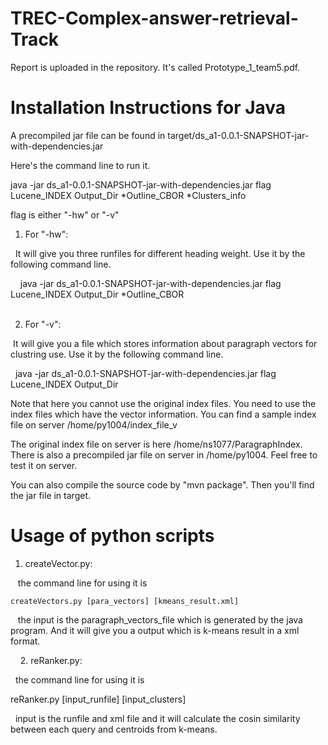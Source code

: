 # TREC-Complex-answer-retrieval-Track

Report is uploaded in the repository. It's called Prototype_1_team5.pdf.

# Installation Instructions for Java 

A precompiled jar file can be found in target/ds_a1-0.0.1-SNAPSHOT-jar-with-dependencies.jar

Here's the command line to run it. 

java -jar ds_a1-0.0.1-SNAPSHOT-jar-with-dependencies.jar flag Lucene_INDEX Output_Dir *Outline_CBOR *Clusters_info

flag is either "-hw" or "-v"

1. For "-hw":

   It will give you three runfiles for different heading weight. Use it by the following command line.
     
     java -jar ds_a1-0.0.1-SNAPSHOT-jar-with-dependencies.jar flag Lucene_INDEX Output_Dir *Outline_CBOR  
  
  
2. For "-v":

  It will give you a file which stores information about paragraph vectors for clustring use. Use it by the following command line.
  
   java -jar ds_a1-0.0.1-SNAPSHOT-jar-with-dependencies.jar flag Lucene_INDEX Output_Dir
   
  Note that here you cannot use the original index files. You need to use the index files which have the vector information. You can find a sample index file on server /home/py1004/index_file_v
 
The original index file on server is here /home/ns1077/ParagraphIndex. There is also a precompiled jar file on server in /home/py1004. Feel free to test it on server. 

You can also compile the source code by "mvn package". Then you'll find the jar file in target.

# Usage of python scripts

1. createVector.py:

    the command line for using it is 
    
    createVectors.py [para_vectors] [kmeans_result.xml]  
    
    the input is the paragraph_vectors_file which is generated by the java program. And it will give you a output which is k-means result in a xml format.  
    
    
2. reRanker.py:

   the command line for using it is 
   
   reRanker.py [input_runfile] [input_clusters]
   
   input is the runfile and xml file and it will calculate the cosin similarity between each query and centroids from k-means.

  

